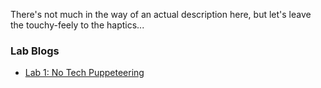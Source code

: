 There's not much in the way of an actual description here, but let's leave the touchy-feely to the haptics...

### Lab Blogs
- [Lab 1: No Tech Puppeteering](labs/Lab1.md)
